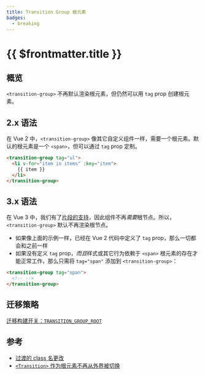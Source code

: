 ```yaml
---
title: Transition Group 根元素
badges:
  - breaking
---
```


# {{ $frontmatter.title }} <MigrationBadges :badges="$frontmatter.badges" />

## 概览

`<transition-group>` 不再默认渲染根元素，但仍然可以用 `tag` prop 创建根元素。

## 2.x 语法

在 Vue 2 中，`<transition-group>` 像其它自定义组件一样，需要一个根元素。默认的根元素是一个 `<span>`，但可以通过  `tag` prop 定制。

```html
<transition-group tag="ul">
  <li v-for="item in items" :key="item">
    {{ item }}
  </li>
</transition-group>
```

## 3.x 语法

在 Vue 3 中，我们有了[片段的支持](/guide/migration/fragments.html)，因此组件不再*需要*根节点。所以，`<transition-group>` 默认不再渲染根节点。

- 如果像上面的示例一样，已经在 Vue 2 代码中定义了 `tag` prop，那么一切都会和之前一样
- 如果没有定义 `tag` prop，*而且*样式或其它行为依赖于 `<span>` 根元素的存在才能正常工作，那么只需将 `tag="span"` 添加到 `<transition-group>`：

```html
<transition-group tag="span">
  <!-- -->
</transition-group>
```

## 迁移策略

[迁移构建开关：`TRANSITION_GROUP_ROOT`](migration-build.html#兼容性配置)

## 参考

- [过渡的 class 名更改](/guide/migration/transition.html)
- [`<Transition>` 作为根元素不再从外界被切换](/guide/migration/transition-as-root.html)
